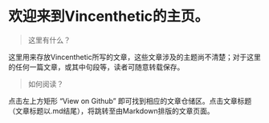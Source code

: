 # 欢迎来到Vincenthetic的主页。

> 这里有什么？

这里用来存放Vincenthetic所写的文章，这些文章涉及的主题尚不清楚；对于这里的任何一篇文章，或其中句段等，读者可随意转载保存。

> 如何阅读？

点击左上方矩形 “View on Github” 即可找到相应的文章仓储区。点击文章标题（文章标题以.md结尾），将跳转至由Markdown排版的文章页面。

